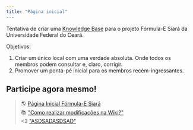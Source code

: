 ```yaml
---
title: "Página inicial"
---
```


Tentativa de criar uma [Knowledge Base](https://pt.wikipedia.org/wiki/Base_de_conhecimento) para o projeto Fórmula-E Siará da Universidade Federal do Ceará.

Objetivos:

1. Criar um único local com uma verdade absoluta. Onde todos os membros podem consultar e, claro, corrigir.
2. Promover um ponta-pé inicial para os membros recém-ingressantes.

## Participe agora mesmo!
> 🌎 [Página Inicial Fórmula-E Siará](FESiará.md) <br/>
> 📚 ["Como realizar modificações na Wiki?"](Como%20Realizar%20Modificações.md) <br/>
> <3 ["ASDSADASDSAD"](notes/elétrica/rascunho.md) <br/>